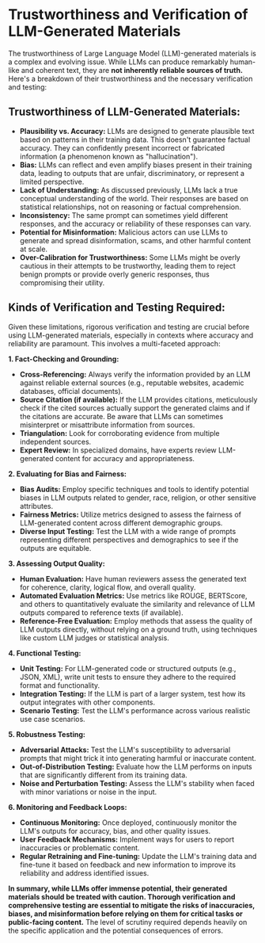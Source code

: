 # Trustworthiness and Verification of LLM-Generated Materials

The trustworthiness of Large Language Model (LLM)-generated materials is a complex and evolving issue. While LLMs can produce remarkably human-like and coherent text, they are **not inherently reliable sources of truth.** Here's a breakdown of their trustworthiness and the necessary verification and testing:

## Trustworthiness of LLM-Generated Materials:

* **Plausibility vs. Accuracy:** LLMs are designed to generate plausible text based on patterns in their training data. This doesn't guarantee factual accuracy. They can confidently present incorrect or fabricated information (a phenomenon known as "hallucination").
* **Bias:** LLMs can reflect and even amplify biases present in their training data, leading to outputs that are unfair, discriminatory, or represent a limited perspective.
* **Lack of Understanding:** As discussed previously, LLMs lack a true conceptual understanding of the world. Their responses are based on statistical relationships, not on reasoning or factual comprehension.
* **Inconsistency:** The same prompt can sometimes yield different responses, and the accuracy or reliability of these responses can vary.
* **Potential for Misinformation:** Malicious actors can use LLMs to generate and spread disinformation, scams, and other harmful content at scale.
* **Over-Calibration for Trustworthiness:** Some LLMs might be overly cautious in their attempts to be trustworthy, leading them to reject benign prompts or provide overly generic responses, thus compromising their utility.

## Kinds of Verification and Testing Required:

Given these limitations, rigorous verification and testing are crucial before using LLM-generated materials, especially in contexts where accuracy and reliability are paramount. This involves a multi-faceted approach:

**1. Fact-Checking and Grounding:**

* **Cross-Referencing:** Always verify the information provided by an LLM against reliable external sources (e.g., reputable websites, academic databases, official documents).
* **Source Citation (if available):** If the LLM provides citations, meticulously check if the cited sources actually support the generated claims and if the citations are accurate. Be aware that LLMs can sometimes misinterpret or misattribute information from sources.
* **Triangulation:** Look for corroborating evidence from multiple independent sources.
* **Expert Review:** In specialized domains, have experts review LLM-generated content for accuracy and appropriateness.

**2. Evaluating for Bias and Fairness:**

* **Bias Audits:** Employ specific techniques and tools to identify potential biases in LLM outputs related to gender, race, religion, or other sensitive attributes.
* **Fairness Metrics:** Utilize metrics designed to assess the fairness of LLM-generated content across different demographic groups.
* **Diverse Input Testing:** Test the LLM with a wide range of prompts representing different perspectives and demographics to see if the outputs are equitable.

**3. Assessing Output Quality:**

* **Human Evaluation:** Have human reviewers assess the generated text for coherence, clarity, logical flow, and overall quality.
* **Automated Evaluation Metrics:** Use metrics like ROUGE, BERTScore, and others to quantitatively evaluate the similarity and relevance of LLM outputs compared to reference texts (if available).
* **Reference-Free Evaluation:** Employ methods that assess the quality of LLM outputs directly, without relying on a ground truth, using techniques like custom LLM judges or statistical analysis.

**4. Functional Testing:**

* **Unit Testing:** For LLM-generated code or structured outputs (e.g., JSON, XML), write unit tests to ensure they adhere to the required format and functionality.
* **Integration Testing:** If the LLM is part of a larger system, test how its output integrates with other components.
* **Scenario Testing:** Test the LLM's performance across various realistic use case scenarios.

**5. Robustness Testing:**

* **Adversarial Attacks:** Test the LLM's susceptibility to adversarial prompts that might trick it into generating harmful or inaccurate content.
* **Out-of-Distribution Testing:** Evaluate how the LLM performs on inputs that are significantly different from its training data.
* **Noise and Perturbation Testing:** Assess the LLM's stability when faced with minor variations or noise in the input.

**6. Monitoring and Feedback Loops:**

* **Continuous Monitoring:** Once deployed, continuously monitor the LLM's outputs for accuracy, bias, and other quality issues.
* **User Feedback Mechanisms:** Implement ways for users to report inaccuracies or problematic content.
* **Regular Retraining and Fine-tuning:** Update the LLM's training data and fine-tune it based on feedback and new information to improve its reliability and address identified issues.

**In summary, while LLMs offer immense potential, their generated materials should be treated with caution. Thorough verification and comprehensive testing are essential to mitigate the risks of inaccuracies, biases, and misinformation before relying on them for critical tasks or public-facing content.** The level of scrutiny required depends heavily on the specific application and the potential consequences of errors.
